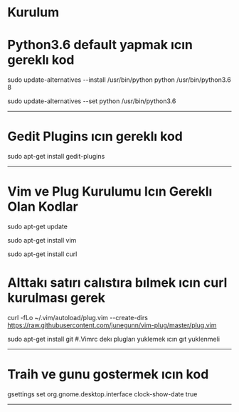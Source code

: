 # Kurulum

# Python3.6 default yapmak ıcın gereklı kod

sudo update-alternatives --install /usr/bin/python python /usr/bin/python3.6 8

sudo update-alternatives  --set python /usr/bin/python3.6

---------------------------------

# Gedit Plugins ıcın gereklı kod 

sudo apt-get install gedit-plugins

----------------------------------------------

# Vim ve Plug Kurulumu Icın Gereklı Olan Kodlar
sudo apt-get update

sudo apt-get install vim

sudo apt-get install curl     
# Alttakı satırı calıstıra bılmek ıcın curl kurulması gerek

curl -fLo ~/.vim/autoload/plug.vim --create-dirs \
    https://raw.githubusercontent.com/junegunn/vim-plug/master/plug.vim

sudo apt-get install git    #.Vimrc dekı plugları yuklemek ıcın gıt yuklenmeli

----------------------------

# Traih ve gunu gostermek ıcın kod

gsettings set org.gnome.desktop.interface clock-show-date true

----------------------------
